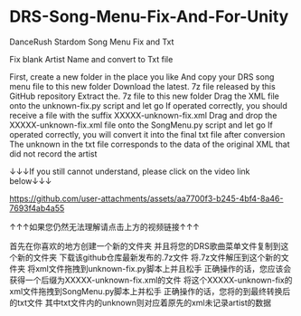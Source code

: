 # DRS-Song-Menu-Fix-And-For-Unity

DanceRush Stardom Song Menu Fix and Txt

Fix blank Artist Name and convert to Txt file

First, create a new folder in the place you like
And copy your DRS song menu file to this new folder
Download the latest. 7z file released by this GitHub repository
Extract the. 7z file to this new folder
Drag the XML file onto the unknown-fix.py script and let go
If operated correctly, you should receive a file with the suffix XXXXX-unknown-fix.xml
Drag and drop the XXXXX-unknown-fix.xml file onto the SongMenu.py script and let go
If operated correctly, you will convert it into the final txt file after conversion
The unknown in the txt file corresponds to the data of the original XML that did not record the artist

↓↓↓If you still cannot understand, please click on the video link below↓↓↓


https://github.com/user-attachments/assets/aa7700f3-b245-4bf4-8a46-7693f4ab4a55


↑↑↑如果您仍然无法理解请点击上方的视频链接↑↑↑

首先在你喜欢的地方创建一个新的文件夹
并且将您的DRS歌曲菜单文件复制到这个新的文件夹
下载该github仓库最新发布的.7z文件
将.7z文件解压到这个新的文件夹
将xml文件拖拽到unknown-fix.py脚本上并且松手
正确操作的话，您应该会获得一个后缀为XXXXX-unknown-fix.xml的文件
将这个XXXXX-unknown-fix的xml文件拖拽到SongMenu.py脚本上并松手
正确操作的话，您将的到最终转换后的txt文件
其中txt文件内的unknown则对应着原先的xml未记录artist的数据
